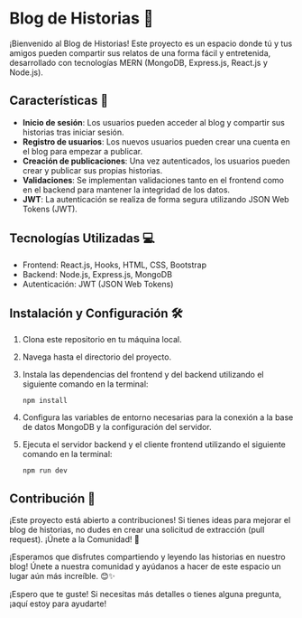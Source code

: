 # Blog de Historias 📝

¡Bienvenido al Blog de Historias! Este proyecto es un espacio donde tú y tus amigos pueden compartir sus relatos de una forma fácil y entretenida, desarrollado con tecnologías MERN (MongoDB, Express.js, React.js y Node.js).

## Características 🚀

- **Inicio de sesión**: Los usuarios pueden acceder al blog y compartir sus historias tras iniciar sesión.
- **Registro de usuarios**: Los nuevos usuarios pueden crear una cuenta en el blog para empezar a publicar.
- **Creación de publicaciones**: Una vez autenticados, los usuarios pueden crear y publicar sus propias historias.
- **Validaciones**: Se implementan validaciones tanto en el frontend como en el backend para mantener la integridad de los datos.
- **JWT**: La autenticación se realiza de forma segura utilizando JSON Web Tokens (JWT).

## Tecnologías Utilizadas 💻

- Frontend: React.js, Hooks, HTML, CSS, Bootstrap
- Backend: Node.js, Express.js, MongoDB
- Autenticación: JWT (JSON Web Tokens)

## Instalación y Configuración 🛠️

1. Clona este repositorio en tu máquina local.
2. Navega hasta el directorio del proyecto.
3. Instala las dependencias del frontend y del backend utilizando el siguiente comando en la terminal:

    ```
    npm install
    ```

4. Configura las variables de entorno necesarias para la conexión a la base de datos MongoDB y la configuración del servidor.
5. Ejecuta el servidor backend y el cliente frontend utilizando el siguiente comando en la terminal:

    ```
    npm run dev
    ```

## Contribución 🤝

¡Este proyecto está abierto a contribuciones! Si tienes ideas para mejorar el blog de historias, no dudes en crear una solicitud de extracción (pull request).
¡Únete a la Comunidad! 🌟

¡Esperamos que disfrutes compartiendo y leyendo las historias en nuestro blog! Únete a nuestra comunidad y ayúdanos a hacer de este espacio un lugar aún más increíble. 😊✨

¡Espero que te guste! Si necesitas más detalles o tienes alguna pregunta, ¡aquí estoy para ayudarte!
